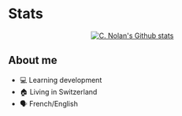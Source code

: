 # Stats

<p align="center">
    <a href="https://github.com/anuraghazra/github-readme-stats">
        <img align="center" alt="C. Nolan's Github stats" src="https://github-readme-stats-git-masterrstaa-rickstaa.vercel.app/api?username=Nolan-NC&show_icons=true&theme=transparent&count_private=true"/> <!-- https://github.com/anuraghazra/github-readme-stats/issues/2380#issuecomment-1380916130 -->
    </a>
</p>

## About me

- 💻 Learning development
- 🏠 Living in Switzerland
- 🗣 French/English
